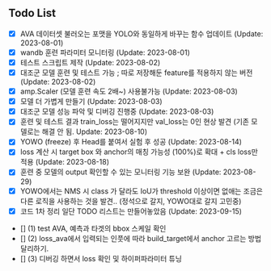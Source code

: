 ## Todo List

- [x] AVA 데이터셋 불러오는 포맷을 YOLO와 동일하게 바꾸는 함수 업데이트 (Update: 2023-08-01)
- [x] wandb 훈련 파라미터 모니터링 (Update: 2023-08-01)
- [x] 테스트 스크립트 제작 (Update: 2023-08-02)
- [x] 대조군 모델 훈련 및 테스트 가능 ; 따로 저장해둔 feature를 적용하지 않는 버전 (Update: 2023-08-02)
- [x] amp.Scaler (모델 훈련 속도 2배~) 사용불가능 (Update: 2023-08-03)
- [x] 모델 더 가볍게 만들기 (Update: 2023-08-03)
- [x] 대조군 모델 성능 파악 및 디버깅 진행중 (Update: 2023-08-03)
- [x] 훈련 및 테스트 결과 train_loss는 떨어지지만 val_loss는 0인 현상 발견 (기존 모델로는 해결 안 됨. Update: 2023-08-10)
- [x] YOWO (freeze) 후 Head를 붙여서 실험 후 성공 (Update: 2023-08-14)
- [x] loss 계산 시 target box 와 anchor의 매칭 가능성 (100%)로 확대 + cls loss만 적용 (Update: 2023-08-18)
- [x] 훈련 중 모델의 output 확인할 수 있는 모니터링 기능 보완 (Update: 2023-08-29)
- [X] YOWO에서는 NMS 시 class 가 달라도 IoU가 threshold 이상이면 없애는 조금은 다른 로직을 사용하는 것을 발견.. (정석으로 갈지, YOWO대로 갈지 고민중)
- [x] 코드 1차 정리 일단 TODO 리스트는 만들어놓았음 (Update: 2023-09-15)
- [] (1) test AVA, 예측과 타겟의 bbox 스케일 확인
- [] (2) loss_ava에서 입력되는 인풋에 따라 build_target에서 anchor 고르는 방법 달리하기.
- [] (3) 디버깅 하면서 loss 확인 및 하이퍼파라미터 튜닝